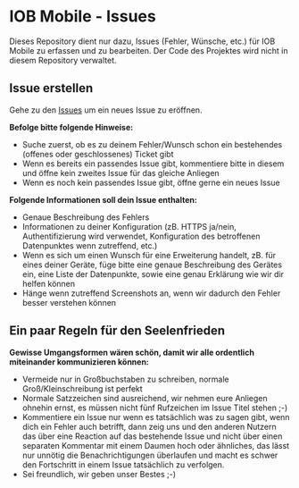 # IOB Mobile - Issues
Dieses Repository dient nur dazu, Issues (Fehler, Wünsche, etc.) für IOB Mobile zu erfassen und zu bearbeiten. Der Code des Projektes wird nicht in diesem Repository verwaltet.

## Issue erstellen
Gehe zu den [Issues](https://github.com/peter9teufel/iobmobile-issues/issues) um ein neues Issue zu eröffnen.

**Befolge bitte folgende Hinweise:**
* Suche zuerst, ob es zu deinem Fehler/Wunsch schon ein bestehendes (offenes oder geschlossenes) Ticket gibt
* Wenn es bereits ein passendes Issue gibt, kommentiere bitte in diesem und öffne kein zweites Issue für das gleiche Anliegen
* Wenn es noch kein passendes Issue gibt, öffne gerne ein neues Issue

**Folgende Informationen soll dein Issue enthalten:**
* Genaue Beschreibung des Fehlers
* Informationen zu deiner Konfiguration (zB. HTTPS ja/nein, Authentifizierung wird verwendet, Konfiguration des betroffenen Datenpunktes wenn zutreffend, etc.)
* Wenn es sich um einen Wunsch für eine Erweiterung handelt, zB. für eines deiner Geräte, füge bitte eine genaue Beschreibung des Gerätes ein, eine Liste der Datenpunkte, sowie eine genau Erklärung wie wir dir helfen können
* Hänge wenn zutreffend Screenshots an, wenn wir dadurch den Fehler besser verstehen können

## Ein paar Regeln für den Seelenfrieden
**Gewisse Umgangsformen wären schön, damit wir alle ordentlich miteinander kommunizieren können:**
* Vermeide nur in Großbuchstaben zu schreiben, normale Groß/Kleinschreibung ist perfekt
* Normale Satzzeichen sind ausreichend, wir nehmen eure Anliegen ohnehin ernst, es müssen nicht fünf Rufzeichen im Issue Titel stehen ;-)
* Kommentiere ein Issue nur wenn es tatsächlich was zu sagen gibt, wenn dich ein Fehler auch betrifft, dann zeig uns und den anderen Nutzern das über eine Reaction auf das bestehende Issue und nicht über einen separaten Kommentar mit einem Daumen hoch oder ähnliches, das lässt nur unnötig die Benachrichtigungen überlaufen und macht es schwer den Fortschritt in einem Issue tatsächlich zu verfolgen.
* Sei freundlich, wir geben unser Bestes ;-)
